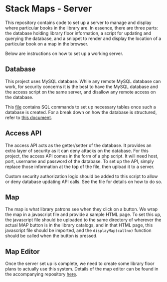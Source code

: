 # Stack Maps - Server
This repository contains code to set up a server to manage and display where particular books in the library are. In essence, there are three parts: the database holding library floor information, a script for updating and querying the database, and a snippet to render and display the location of a particular book on a map in the browser.

Below are instructions on how to set up a working server.

## Database
This project uses MySQL database. While any remote MySQL database can work, for security concerns it is the best to have the MySQL database and the access script on the same server, and disallow any remote access on the database.

This [file]() contains SQL commands to set up necessary tables once such a database is created. For a break down on how the database is structured, refer to [this document]().

## Access API
The access API acts as the getter/setter of the database. It provides an extra layer of security as it can deny attacks on the database. For this project, the access API comes in the form of a php script. It will need host, port, username and password of the database. To set up the API, simply replace those information at the top of the file, then upload it to a server.

Custom security authorization logic should be added to this script to allow or deny database updating API calls. See the file for details on how to do so.

## Map
The map is what library patrons see when they click on a button. We wrap the map in a javascript file and provide a sample HTML page. To set this up, the javascript file should be uploaded to the same directory of wherever the actual MAP button is in the library catalogs, and in that HTML page, this javascript file should be imported, and the `displayMap(callno)` function should be called when the button is pressed.

## Map Editor
Once the server set up is complete, we need to create some library floor plans to actually use this system. Details of the map editor can be found in the accompanying repository [here](https://github.com/stack-maps/map-editor).
